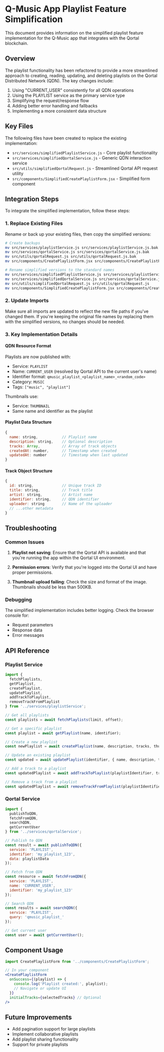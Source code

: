 # Q-Music App Playlist Feature Simplification

This document provides information on the simplified playlist feature implementation for the Q-Music app that integrates with the Qortal blockchain.

## Overview

The playlist functionality has been refactored to provide a more streamlined approach to creating, reading, updating, and deleting playlists on the Qortal Distributed Network (QDN). The key changes include:

1. Using "CURRENT_USER" consistently for all QDN operations
2. Using the PLAYLIST service as the primary service type
3. Simplifying the request/response flow
4. Adding better error handling and fallbacks
5. Implementing a more consistent data structure

## Key Files

The following files have been created to replace the existing implementation:

- `src/services/simplifiedPlaylistService.js` - Core playlist functionality
- `src/services/simplifiedQortalService.js` - Generic QDN interaction service
- `src/utils/simplifiedQortalRequest.js` - Streamlined Qortal API request utility
- `src/components/SimplifiedCreatePlaylistForm.jsx` - Simplified form component

## Integration Steps

To integrate the simplified implementation, follow these steps:

### 1. Replace Existing Files

Rename or back up your existing files, then copy the simplified versions:

```bash
# Create backups
mv src/services/playlistService.js src/services/playlistService.js.bak
mv src/services/qortalService.js src/services/qortalService.js.bak
mv src/utils/qortalRequest.js src/utils/qortalRequest.js.bak
mv src/components/CreatePlaylistForm.jsx src/components/CreatePlaylistForm.jsx.bak

# Rename simplified versions to the standard names
mv src/services/simplifiedPlaylistService.js src/services/playlistService.js
mv src/services/simplifiedQortalService.js src/services/qortalService.js
mv src/utils/simplifiedQortalRequest.js src/utils/qortalRequest.js
mv src/components/SimplifiedCreatePlaylistForm.jsx src/components/CreatePlaylistForm.jsx
```

### 2. Update Imports

Make sure all imports are updated to reflect the new file paths if you've changed them. If you're keeping the original file names by replacing them with the simplified versions, no changes should be needed.

### 3. Key Implementation Details

#### QDN Resource Format

Playlists are now published with:

- Service: `PLAYLIST`
- Name: `CURRENT_USER` (resolved by Qortal API to the current user's name)
- Identifier format: `qmusic_playlist_<playlist_name>_<random_code>`
- Category: `MUSIC`
- Tags: `["music", "playlist"]`

Thumbnails use:
- Service: `THUMBNAIL`
- Same name and identifier as the playlist

#### Playlist Data Structure

```javascript
{
  name: string,           // Playlist name
  description: string,    // Optional description
  tracks: Array,          // Array of track objects
  createdAt: number,      // Timestamp when created
  updatedAt: number       // Timestamp when last updated
}
```

#### Track Object Structure

```javascript
{
  id: string,             // Unique track ID
  title: string,          // Track title
  artist: string,         // Artist name
  identifier: string,     // QDN identifier
  uploader: string        // Name of the uploader
  // ...other metadata
}
```

## Troubleshooting

### Common Issues

1. **Playlist not saving**: Ensure that the Qortal API is available and that you're running the app within the Qortal UI environment.

2. **Permission errors**: Verify that you're logged into the Qortal UI and have proper permissions.

3. **Thumbnail upload failing**: Check the size and format of the image. Thumbnails should be less than 500KB.

### Debugging

The simplified implementation includes better logging. Check the browser console for:

- Request parameters
- Response data
- Error messages

## API Reference

### Playlist Service

```javascript
import { 
  fetchPlaylists, 
  getPlaylist, 
  createPlaylist,
  updatePlaylist,
  addTrackToPlaylist,
  removeTrackFromPlaylist 
} from '../services/playlistService';

// Get all playlists
const playlists = await fetchPlaylists(limit, offset);

// Get a specific playlist
const playlist = await getPlaylist(name, identifier);

// Create a new playlist
const newPlaylist = await createPlaylist(name, description, tracks, thumbnailFile);

// Update an existing playlist
const updated = await updatePlaylist(identifier, { name, description, tracks });

// Add a track to a playlist
const updatedPlaylist = await addTrackToPlaylist(playlistIdentifier, trackObject);

// Remove a track from a playlist
const updatedPlaylist = await removeTrackFromPlaylist(playlistIdentifier, trackId);
```

### Qortal Service

```javascript
import { 
  publishToQDN,
  fetchFromQDN,
  searchQDN,
  getCurrentUser
} from '../services/qortalService';

// Publish to QDN
const result = await publishToQDN({
  service: 'PLAYLIST',
  identifier: 'my_playlist_123',
  data: playlistData
});

// Fetch from QDN
const resource = await fetchFromQDN({
  service: 'PLAYLIST',
  name: 'CURRENT_USER',
  identifier: 'my_playlist_123'
});

// Search QDN
const results = await searchQDN({
  service: 'PLAYLIST',
  query: 'qmusic_playlist_'
});

// Get current user
const user = await getCurrentUser();
```

## Component Usage

```jsx
import CreatePlaylistForm from '../components/CreatePlaylistForm';

// In your component
<CreatePlaylistForm 
  onSuccess={(playlist) => {
    console.log('Playlist created:', playlist);
    // Navigate or update UI
  }}
  initialTracks={selectedTracks} // Optional
/>
```

## Future Improvements

- Add pagination support for large playlists
- Implement collaborative playlists
- Add playlist sharing functionality
- Support for private playlists
